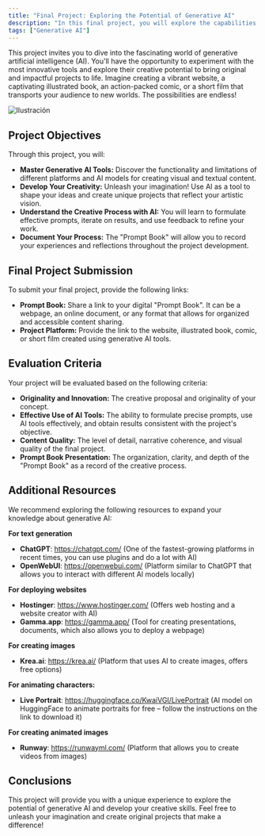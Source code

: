 ```yaml
---
title: "Final Project: Exploring the Potential of Generative AI"
description: "In this final project, you will explore the capabilities of generative artificial intelligence (AI) to create original and exciting content. You can choose from various creative formats such as websites, illustrated books, comics, or short films. Additionally, you will document your creative process through a 'Prompt Book', which will record the prompts used and the different artificial intelligences with which they have been created."
tags: ["Generative AI"] 
---
```

This project invites you to dive into the fascinating world of generative artificial intelligence (AI). You'll have the opportunity to experiment with the most innovative tools and explore their creative potential to bring original and impactful projects to life. Imagine creating a vibrant website, a captivating illustrated book, an action-packed comic, or a short film that transports your audience to new worlds. The possibilities are endless!

![Ilustración](https://raw.githubusercontent.com/breatheco-de/applied-ai-syllabus/refs/heads/main/assets/a-modern-and-sleek-illustration-of-a-.png)




## Project Objectives

Through this project, you will:

* **Master Generative AI Tools:** Discover the functionality and limitations of different platforms and AI models for creating visual and textual content.
* **Develop Your Creativity:** Unleash your imagination! Use AI as a tool to shape your ideas and create unique projects that reflect your artistic vision.
* **Understand the Creative Process with AI:** You will learn to formulate effective prompts, iterate on results, and use feedback to refine your work.
* **Document Your Process:** The "Prompt Book" will allow you to record your experiences and reflections throughout the project development.

## Final Project Submission

To submit your final project, provide the following links:

* **Prompt Book:** Share a link to your digital "Prompt Book". It can be a webpage, an online document, or any format that allows for organized and accessible content sharing.
* **Project Platform:** Provide the link to the website, illustrated book, comic, or short film created using generative AI tools.

## Evaluation Criteria


Your project will be evaluated based on the following criteria:

* **Originality and Innovation:** The creative proposal and originality of your concept.
* **Effective Use of AI Tools:**  The ability to formulate precise prompts, use AI tools effectively, and obtain results consistent with the project's objective.
* **Content Quality:** The level of detail, narrative coherence, and visual quality of the final project.
* **Prompt Book Presentation:**  The organization, clarity, and depth of the "Prompt Book" as a record of the creative process. 

## Additional Resources

We recommend exploring the following resources to expand your knowledge about generative AI:

**For text generation**

* **ChatGPT**: https://chatgpt.com/ (One of the fastest-growing platforms in recent times, you can use plugins and do a lot with AI)
* **OpenWebUI**: https://openwebui.com/ (Platform similar to ChatGPT that allows you to interact with different AI models locally)

**For deploying websites**

* **Hostinger**: https://www.hostinger.com/ (Offers web hosting and a website creator with AI)
* **Gamma.app**: https://gamma.app/ (Tool for creating presentations, documents, which also allows you to deploy a webpage)

**For creating images**

* **Krea.ai**: https://krea.ai/ (Platform that uses AI to create images, offers free options)

**For animating characters:**

* **Live Portrait**: https://huggingface.co/KwaiVGI/LivePortrait (AI model on HuggingFace to animate portraits for free – follow the instructions on the link to download it)



**For creating animated images**
* **Runway**: https://runwayml.com/ (Platform that allows you to create videos from images)



## Conclusions

This project will provide you with a unique experience to explore the potential of generative AI and develop your creative skills. Feel free to unleash your imagination and create original projects that make a difference!


